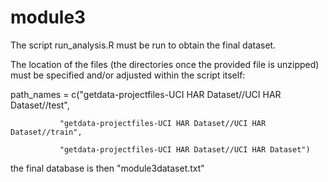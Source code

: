 module3
=======

The script run_analysis.R must be run to obtain the final dataset.

The location of the files (the directories once the provided file is unzipped) must be specified
and/or adjusted within the script itself:

path_names = c("getdata-projectfiles-UCI HAR Dataset//UCI HAR Dataset//test",

               "getdata-projectfiles-UCI HAR Dataset//UCI HAR Dataset//train",
               
               "getdata-projectfiles-UCI HAR Dataset//UCI HAR Dataset")
               
               
the final database is then "module3dataset.txt"
